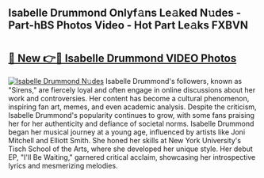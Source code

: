 ## Isabelle Drummond Onlyf𝚊ns Le𝚊ked N𝚞des - Part-hBS Photos Video - Hot Part Le𝚊ks FXBVN

# <h2><a href="http://ac39080.deff.icu/?id=Isabelle+Drummond">🔗 New 👉🔴 Isabelle Drummond VIDEO Photos</a></h2>

[![Isabelle Drummond N𝚞des](https://i.imgur.com/rIISA9y.gif)](http://ac39080.deff.icu/?id=Isabelle+Drummond)
Isabelle Drummond's followers, known as "Sirens," are fiercely loyal and often engage in online discussions about her work and controversies. Her content has become a cultural phenomenon, inspiring fan art, memes, and even academic analysis. Despite the criticism, Isabelle Drummond's popularity continues to grow, with some fans praising her for her authenticity and defiance of societal norms. Isabelle Drummond began her musical journey at a young age, influenced by artists like Joni Mitchell and Elliott Smith. She honed her skills at New York University's Tisch School of the Arts, where she developed her unique style. Her debut EP, "I'll Be Waiting," garnered critical acclaim, showcasing her introspective lyrics and mesmerizing melodies.
